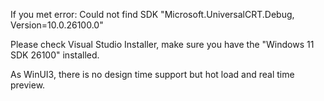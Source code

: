 ﻿If you met error: Could not find SDK "Microsoft.UniversalCRT.Debug, Version=10.0.26100.0"

Please check Visual Studio Installer, make sure you have the "Windows 11 SDK 26100" installed.

As WinUI3, there is no design time support but hot load and real time preview.
